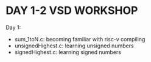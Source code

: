 # DAY 1-2 VSD WORKSHOP

Day 1:
- sum_1toN.c: becoming familiar with risc-v compiling
- unsignedHighest.c: learning unsigned numbers
- signedHighest.c: learning signed numbers
